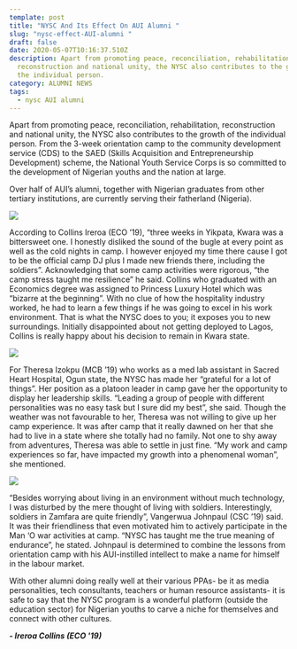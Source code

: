 ```yaml
---
template: post
title: "NYSC And Its Effect On AUI Alumni "
slug: "nysc-effect-AUI-alumni "
draft: false
date: 2020-05-07T10:16:37.510Z
description: Apart from promoting peace, reconciliation, rehabilitation,
  reconstruction and national unity, the NYSC also contributes to the growth of
  the individual person.
category: ALUMNI NEWS
tags:
  - nysc AUI alumni
---
```

Apart from promoting peace, reconciliation, rehabilitation, reconstruction and national unity, the NYSC also contributes to the growth of the individual person. From the 3-week orientation camp to the community development service (CDS) to the SAED (Skills Acquisition and Entrepreneurship Development) scheme, the National Youth Service Corps is so committed to the development of Nigerian youths and the nation at large.  

Over half of AUI’s alumni, together with Nigerian graduates from other tertiary institutions, are currently serving their fatherland (Nigeria).  

![](/media/img-20200501-wa0006-1-.jpg)

According to Collins Ireroa (ECO ’19), “three weeks in Yikpata, Kwara was a bittersweet one. I honestly disliked the sound of the bugle at every point as well as the cold nights in camp. I however enjoyed my time there cause I got to be the official camp DJ plus I made new friends there, including the soldiers”. Acknowledging that some camp activities were rigorous, “the camp stress taught me resilience” he said. Collins who graduated with an Economics degree was assigned to Princess Luxury Hotel which was “bizarre at the beginning”. With no clue of how the hospitality industry worked, he had to learn a few things if he was going to excel in his work environment. That is what the NYSC does to you; it exposes you to new surroundings. Initially disappointed about not getting deployed to Lagos, Collins is really happy about his decision to remain in Kwara state.  

![](/media/20200501_165601-1-.jpg)

For Theresa Izokpu (MCB ’19) who works as a med lab assistant in Sacred Heart Hospital, Ogun state, the NYSC has made her “grateful for a lot of things”. Her position as a platoon leader in camp gave her the opportunity to display her leadership skills. “Leading a group of people with different personalities was no easy task but I sure did my best”, she said. Though the weather was not favourable to her, Theresa was not willing to give up her camp experience. It was after camp that it really dawned on her that she had to live in a state where she totally had no family. Not one to shy away from adventures, Theresa was able to settle in just fine. “My work and camp experiences so far, have impacted my growth into a phenomenal woman”, she mentioned.

![](/media/20200507_113204-1-.jpg)

“Besides worrying about living in an environment without much technology, I was disturbed by the mere thought of living with soldiers. Interestingly, soldiers in Zamfara are quite friendly”, Vangerwua Johnpaul (CSC ’19) said. It was their friendliness that even motivated him to actively participate in the Man ‘O war activities at camp. “NYSC has taught me the true meaning of endurance”, he stated. Johnpaul is determined to combine the lessons from orientation camp with his AUI-instilled intellect to make a name for himself in the labour market.  

With other alumni doing really well at their various PPAs- be it as media personalities, tech consultants, teachers or human resource assistants- it is safe to say that the NYSC program is a wonderful platform (outside the education sector) for Nigerian youths to carve a niche for themselves and connect with other cultures.

***\- Ireroa Collins (ECO '19)***